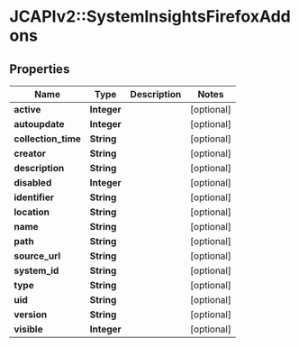# JCAPIv2::SystemInsightsFirefoxAddons

## Properties
Name | Type | Description | Notes
------------ | ------------- | ------------- | -------------
**active** | **Integer** |  | [optional] 
**autoupdate** | **Integer** |  | [optional] 
**collection_time** | **String** |  | [optional] 
**creator** | **String** |  | [optional] 
**description** | **String** |  | [optional] 
**disabled** | **Integer** |  | [optional] 
**identifier** | **String** |  | [optional] 
**location** | **String** |  | [optional] 
**name** | **String** |  | [optional] 
**path** | **String** |  | [optional] 
**source_url** | **String** |  | [optional] 
**system_id** | **String** |  | [optional] 
**type** | **String** |  | [optional] 
**uid** | **String** |  | [optional] 
**version** | **String** |  | [optional] 
**visible** | **Integer** |  | [optional] 


